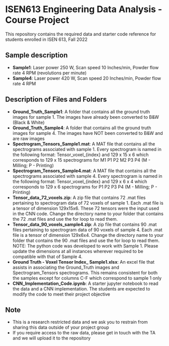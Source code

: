 # ISEN613 Engineering Data Analysis - Course Project
This repository contains the required data and starter code reference for students enrolled in ISEN 613, Fall 2022

## Sample description
- **Sample1**: Laser power 250 W, Scan speed 10 Inches/min,	Powder flow rate 4 RPM (revolutions per minute)
- **Sample4**: Laser power 420 W, Scan speed 20 Inches/min,	Powder flow rate 4 RPM

## Description of Files and Folders
- **Ground_Truth_Sample1**: A folder that contains all the ground truth images for sample 1. The images have already been converted to B&W (Black & White)
- **Ground_Truth_Sample4**: A folder that contains all the ground truth images for sample 4. The images have NOT been converted to B&W and are raw images
- **Spectrogram_Tensors_Sample1.mat**: A MAT file that contains all the spectrograms associated with sample 1. Every spectrogram is named in the following format: Tensor_voxel_{index} and 129 x 15 x 6 which corresponds to 129 x 15 spectrograms for M1 P1 P2 M2 P3 P4 (M - Milling; P - Printing)
- **Spectrogram_Tensors_Sample4.mat**: A MAT file that contains all the spectrograms associated with sample 4. Every spectrogram is named in the following format: Tensor_voxel_{index} and 129 x 6 x 4 which corresponds to 129 x 6 spectrograms for P1 P2 P3 P4 (M - Milling; P - Printing)
- **Tensor_data_72_voxels.zip**: A zip file that contains 72 .mat files pertaining to spectrogram data of 72 voxels of sample 1. Each .mat file is a tensor of dimension 129x15x6. These 72 tensors were the input used in the CNN code. Change the directory name to your folder that contains the 72 .mat files and use the for loop to read them.
- **Tensor_data_90_voxels_sample4.zip**: A zip file that contains 90 .mat files pertaining to spectrogram data of 90 voxels of sample 4. Each .mat file is a tensor of dimension 129x6x4. Change the directory name to your folder that contains the 90 .mat files and use the for loop to read them. NOTE: The python code was developed to work with Sample 1. Please update the dimensions at all instances wherever required to be compatible with that of Sample 4.
- **Ground Truth - Voxel Tensor Index_ Sample1.xlsx**: An excel file that assists in associating the Ground_Truth images and Spectrogram_Tensors spectrograms. This remains consistent for both the samples except for columns C-F which correspond to sample 1 only
- **CNN_Implementation_Code.ipynb**: A starter jupyter notebook to read the data and a CNN implementation. The students are expected to modify the code to meet their project objective

## Note
- This is a research restricted data and we ask you to restrain from sharing this data outside of your project group
- If you require access to the raw data, please get in touch with the TA and we will upload it to the repository
